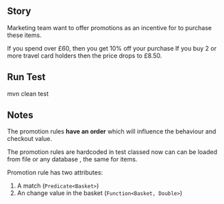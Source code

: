 
## Story 
Marketing team want to offer promotions as an incentive for to purchase these items.

If you spend over £60, then you get 10% off your purchase
If you buy 2 or more travel card holders then the price drops to £8.50.

## Run Test
mvn clean test


## Notes
The promotion rules **have an order** which will influence the behaviour and checkout value.

The promotion rules are hardcoded in test classed now  can  can be loaded from file or any database , the same for items.

Promotion rule has  two attributes:
1. A match  (`Predicate<Basket>`) 
2. An change value in the basket  (`Function<Basket, Double>`)

